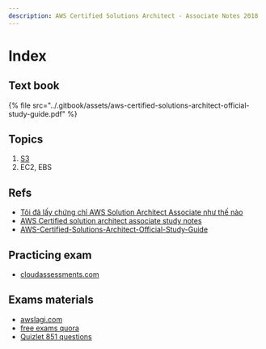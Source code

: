 ```yaml
---
description: AWS Certified Solutions Architect - Associate Notes 2018
---
```


# Index

## Text book

{% file src="../.gitbook/assets/aws-certified-solutions-architect-official-study-guide.pdf" %}

## Topics

1. [S3](s3.md)
2. EC2, EBS

## Refs

* [Tôi đã lấy chứng chỉ AWS Solution Architect Associate như thế nào](http://notcuder.com/toi-da-lay-chung-chi-aws-solutions-architect-associate-nhu-the-nao/)
* [AWS Certified solution architect associate study notes](http://mistwire.com/2016/05/aws-certified-solutions-architect-associate-study-notes/)
* [AWS-Certified-Solutions-Architect-Official-Study-Guide](https://github.com/qmau-me/books/tree/ad0d8af3d902727234e27a2f96e5fca53aa70067/acsa/AWS-Certified-Solutions-Architect-Official-Study-Guide.pdf)

## Practicing exam

* [cloudassessments.com](https://www.cloudassessments.com/c/#/dashboard)

## Exams materials

* [awslagi.com](https://awslagi.com)
* [free exams quora](https://www.quora.com/Where-can-I-get-free-sample-questions-for-AWS-certification-exams)
* [Quizlet 851 questions](https://quizlet.com/194513754/aws-certified-solutions-architect-associate-practice-questions-flash-cards/)

